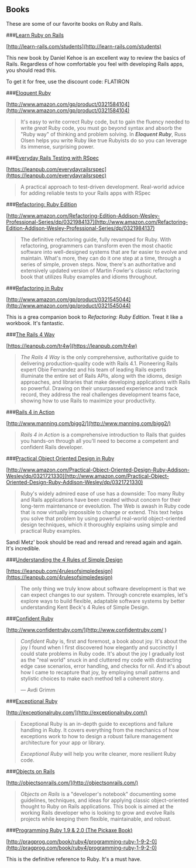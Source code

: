 ## Books

These are some of our favorite books on Ruby and Rails.

###[Learn Ruby on Rails](http://learn-rails.com/students)

[http://learn-rails.com/students](http://learn-rails.com/students)

This new book by Daniel Kehoe is an excellent way to review the basics of Rails. Regardless of how comfortable you feel with developing Rails apps, you should read this.

To get it for free, use the discount code: FLATIRON

###[Eloquent Ruby](http://www.amazon.com/gp/product/0321584104)

[http://www.amazon.com/gp/product/0321584104](http://www.amazon.com/gp/product/0321584104)

>It's easy to write correct Ruby code, but to gain the fluency needed to write *great* Ruby code, you must go beyond syntax and absorb the "Ruby way" of thinking and problem solving. In ***Eloquent Ruby***, Russ Olsen helps you write Ruby like true Rubyists do so you can leverage its immense, surprising power.

###[Everyday Rails Testing with RSpec](https://leanpub.com/everydayrailsrspec)

[https://leanpub.com/everydayrailsrspec](https://leanpub.com/everydayrailsrspec)

>A practical approach to test-driven development. Real-world advice for adding reliable tests to your Rails apps with RSpec

###[Refactoring: Ruby Edition](http://www.amazon.com/Refactoring-Edition-Addison-Wesley-Professional-Series/dp/0321984137)

[http://www.amazon.com/Refactoring-Edition-Addison-Wesley-Professional-Series/dp/0321984137](http://www.amazon.com/Refactoring-Edition-Addison-Wesley-Professional-Series/dp/0321984137)

>The definitive refactoring guide, fully revamped for Ruby. With refactoring, programmers can transform even the most chaotic software into well-designed systems that are far easier to evolve and maintain. What's more, they can do it one step at a time, through a series of simple, proven steps. Now, there's an authoritative and extensively updated version of Martin Fowler's classic refactoring book that utilizes Ruby examples and idioms throughout.

###[Refactoring in Ruby](http://www.amazon.com/gp/product/0321545044)

[http://www.amazon.com/gp/product/0321545044](http://www.amazon.com/gp/product/0321545044)

This is a grea companion book to *Refactoring: Ruby Edition*. Treat it like a workbook. It's fantastic.

###[The Rails 4 Way](https://leanpub.com/tr4w)

[https://leanpub.com/tr4w](https://leanpub.com/tr4w)

>*The Rails 4 Way* is the only comprehensive, authoritative guide to delivering production-quality code with Rails 4.1. Pioneering Rails expert Obie Fernandez and his team of leading Rails experts illuminate the entire set of Rails APIs, along with the idioms, design approaches, and libraries that make developing applications with Rails so powerful. Drawing on their unsurpassed experience and track record, they address the real challenges development teams face, showing how to use Rails to maximize your productivity.

###[Rails 4 in Action](http://www.manning.com/bigg2/)

[http://www.manning.com/bigg2/](http://www.manning.com/bigg2/)

>*Rails 4 in Action* is a comprehensive introduction to Rails that guides you hands-on through all you'll need to become a competent and confident Rails developer.

###[Practical Object Oriented Design in Ruby](http://www.amazon.com/Practical-Object-Oriented-Design-Ruby-Addison-Wesley/dp/0321721330)

[http://www.amazon.com/Practical-Object-Oriented-Design-Ruby-Addison-Wesley/dp/0321721330](http://www.amazon.com/Practical-Object-Oriented-Design-Ruby-Addison-Wesley/dp/0321721330)

>Ruby's widely admired ease of use has a downside: Too many Ruby and Rails applications have been created without concern for their long-term maintenance or eveolution. The Web is awash in Ruby code that is now virtually impossible to change or extend. This text helps you solve that problem by using powerful real-world object-oriented design techniques, which it thoroughly explains using simple and practical Ruby examples.

Sandi Metz' book should be read and reread and reread again and again. It's incredible.

###[Understanding the 4 Rules of Simple Design](https://leanpub.com/4rulesofsimpledesign)

[https://leanpub.com/4rulesofsimpledesign](https://leanpub.com/4rulesofsimpledesign)

>The only thing we truly know about software development is that we can expect changes to our system. Through concrete examples, let's explore ways to build flexible, adaptable software systems by better understanding Kent Beck's 4 Rules of Simple Design.

###[Confident Ruby](http://www.confidentruby.com/)

[http://www.confidentruby.com/](http://www.confidentruby.com/ )

>*Confident Ruby* is, first and foremost, a book about joy. It's about the joy I found when I first discovered how elegantly and succinctly I could state problems in Ruby code. It's about the joy I gradually lost as the "real world" snuck in and cluttered my code with distracting edge case scenarios, error handling, and checks for nil. And it's about how I came to recapture that joy, by employing small patterns and stylistic choices to make each method tell a coherent story.
>
>— Avdi Grimm

###[Exceptional Ruby](http://exceptionalruby.com/)

[http://exceptionalruby.com/](http://exceptionalruby.com/)

>Exceptional Ruby is an in-depth guide to exceptions and failure handling in Ruby. It covers everything from the mechanics of how exceptions work to how to design a robust failure management architecture for your app or library.
>
>*Exceptional Ruby* will help you write cleaner, more resilient Ruby code.

###[Objects on Rails](http://objectsonrails.com/)

[http://objectsonrails.com/](http://objectsonrails.com/)

>*Objects on Rails* is a "developer's notebook" documenting some guidelines, techniques, and ideas for applying classic object-oriented thought to Ruby on Rails applications. This book is aimed at the working Rails developer who is looking to grow and evolve Rails projects while keeping them flexible, maintainable, and robust.

###[Programming Ruby 1.9 & 2.0 (The Pickaxe Book)](http://pragprog.com/book/ruby4/programming-ruby-1-9-2-0)

[http://pragprog.com/book/ruby4/programming-ruby-1-9-2-0](http://pragprog.com/book/ruby4/programming-ruby-1-9-2-0)

This is the definitive reference to Ruby. It's a must have.